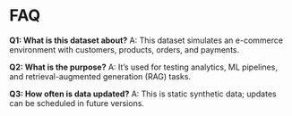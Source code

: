 # FAQ

**Q1: What is this dataset about?**
A: This dataset simulates an e-commerce environment with customers, products, orders, and payments.

**Q2: What is the purpose?**
A: It’s used for testing analytics, ML pipelines, and retrieval-augmented generation (RAG) tasks.

**Q3: How often is data updated?**
A: This is static synthetic data; updates can be scheduled in future versions.
